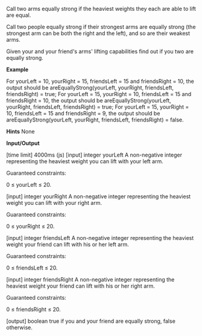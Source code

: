 Call two arms equally strong if the heaviest weights they each are able to lift are equal.

Call two people equally strong if their strongest arms are equally strong (the strongest arm can be both the right and the left), and so are their weakest arms.

Given your and your friend's arms' lifting capabilities find out if you two are equally strong.

**Example**

For yourLeft = 10, yourRight = 15, friendsLeft = 15 and friendsRight = 10, the output should be areEquallyStrong(yourLeft, yourRight, friendsLeft, friendsRight) = true;
For yourLeft = 15, yourRight = 10, friendsLeft = 15 and friendsRight = 10, the output should be areEquallyStrong(yourLeft, yourRight, friendsLeft, friendsRight) = true;
For yourLeft = 15, yourRight = 10, friendsLeft = 15 and friendsRight = 9, the output should be areEquallyStrong(yourLeft, yourRight, friendsLeft, friendsRight) = false.

**Hints**
None

**Input/Output**

[time limit] 4000ms (js)
[input] integer yourLeft
A non-negative integer representing the heaviest weight you can lift with your left arm.

Guaranteed constraints:

0 ≤ yourLeft ≤ 20.

[input] integer yourRight
A non-negative integer representing the heaviest weight you can lift with your right arm.

Guaranteed constraints:

0 ≤ yourRight ≤ 20.

[input] integer friendsLeft
A non-negative integer representing the heaviest weight your friend can lift with his or her left arm.

Guaranteed constraints:

0 ≤ friendsLeft ≤ 20.

[input] integer friendsRight
A non-negative integer representing the heaviest weight your friend can lift with his or her right arm.

Guaranteed constraints:

0 ≤ friendsRight ≤ 20.

[output] boolean
true if you and your friend are equally strong, false otherwise.